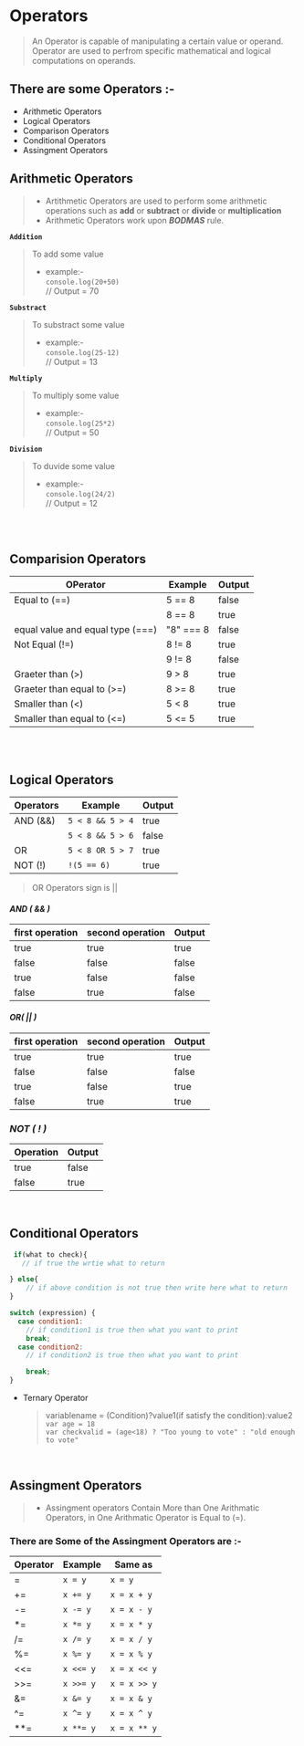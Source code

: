 # Operators

> An Operator is capable of manipulating a certain value or operand. Operator are used to perfrom specific mathematical and logical computations on operands.

## There are some Operators :-

- Arithmetic Operators
- Logical Operators
- Comparison Operators
- Conditional Operators
- Assingment Operators

## Arithmetic Operators

> - Artithmetic Operators are used to perform some arithmetic operations such as **add** or **subtract** or **divide** or **multiplication**
> - Arithmetic Operators work upon **_BODMAS_** rule.

**`Addition`**

> To add some value
>
> - example:-  
>   `console.log(20+50)`  
>    // Output = 70

**`Substract`**

> To substract some value
>
> - example:-  
>   `console.log(25-12)`  
>    // Output = 13

**`Multiply`**

> To multiply some value
>
> - example:-  
>   `console.log(25*2)`  
>    // Output = 50

**`Division`**

> To duvide some value
>
> - example:-  
>   `console.log(24/2)`  
>    // Output = 12

<br/>
<br/>

## Comparision Operators

| OPerator                         | Example   | Output |
| -------------------------------- | --------- | ------ |
| Equal to (==)                    | 5 == 8    | false  |
|                                  | 8 == 8    | true   |
| equal value and equal type (===) | "8" === 8 | false  |
| Not Equal (!=)                   | 8 != 8    | true   |
|                                  | 9 != 8    | false  |
| Graeter than (>)                 | 9 > 8     | true   |
| Graeter than equal to (>=)       | 8 >= 8    | true   |
| Smaller than (<)                 | 5 < 8     | true   |
| Smaller than equal to (<=)       | 5 <= 5    | true   |

<br/>
<br/>

## Logical Operators

| Operators | Example          | Output |
| --------- | ---------------- | ------ |
| AND (&&)  | `5 < 8 && 5 > 4` | true   |
|           | `5 < 8 && 5 > 6` | false  |
| OR        | `5 < 8 OR 5 > 7` | true   |
| NOT (!)   | `!(5 == 6)`      | true   |

> OR Operators sign is ||

#### **_AND ( && )_**

| first operation | second operation | Output |
| --------------- | ---------------- | ------ |
| true            | true             | true   |
| false           | false            | false  |
| true            | false            | false  |
| false           | true             | false  |

#### **_OR( || )_**

| first operation | second operation | Output |
| --------------- | ---------------- | ------ |
| true            | true             | true   |
| false           | false            | false  |
| true            | false            | true   |
| false           | true             | true   |

### **_NOT ( ! )_**

| Operation | Output |
| --------- | ------ |
| true      | false  |
| false     | true   |

<br/>

## Conditional Operators

```javascript
 if(what to check){
   // if true the wrtie what to return

} else{
    // if above condition is not true then write here what to return
}
```

```javascript
switch (expression) {
  case condition1:
    // if condition1 is true then what you want to print
    break;
  case condition2:
    // if condition2 is true then what you want to print

    break;
}
```

- Ternary Operator
  > variablename = (Condition)?value1(if satisfy the condition):value2  
  > `var age = 18`  
  > `var checkvalid = (age<18) ? "Too young to vote" : "old enough to vote"`

<br/>

## Assingment Operators

> - Assingment operators Contain More than One Arithmatic Operators, in One Arithmatic Operator is Equal to (=).

### There are Some of the Assingment Operators are :-

| Operator | Example   | Same as      |
| -------- | --------- | ------------ |
| =        | `x = y`   | `x = y`      |
| +=       | `x += y`  | `x = x + y`  |
| -=       | `x -= y`  | `x = x - y`  |
| *=      | `x *= y`  | `x = x * y`  |
| /=       | `x /= y`  | `x = x / y`  |
| %=       | `x %= y`  | `x = x % y`  |
| <<=      | `x <<= y` | `x = x << y` |
| >>=      | `x >>= y` | `x = x >> y` |
| &=       | `x &= y`  | `x = x & y`  |
| ^=       | `x ^= y`  | `x = x ^ y`  |
| **=    | `x **= y` | `x = x ** y` |

